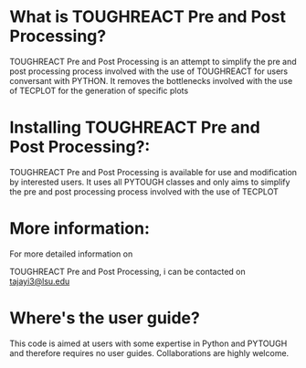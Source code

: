 # What is TOUGHREACT Pre and Post Processing?


TOUGHREACT Pre and Post Processing is an attempt to simplify the pre and post processing process involved with the use of TOUGHREACT for users
conversant with PYTHON.
It removes the bottlenecks involved with the use of TECPLOT for the generation of specific plots




# Installing TOUGHREACT Pre and Post Processing?:




TOUGHREACT Pre and Post Processing is available for use and modification by interested users. 
It uses all PYTOUGH classes and only aims to simplify
the pre and post processing process involved with the use of TECPLOT

# More information:


For more detailed information on 

TOUGHREACT Pre and Post Processing, i can be contacted on tajayi3@lsu.edu




# Where's the user guide?



This code is aimed at users with some expertise in Python and PYTOUGH and therefore requires no user guides. Collaborations are highly welcome.

